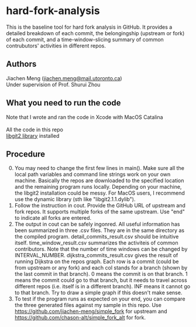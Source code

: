# hard-fork-analysis
This is the baseline tool for hard fork analysis in GitHub.
It provides a detailed breakdown of each commit, the belongingship (upstream or fork) of each commit, and a time-window-slicing summary of common contrubutors' activities in different repos.

## Authors 
Jiachen Meng (jiachen.meng@mail.utoronto.ca)\
Under supervision of Prof. Shurui Zhou

## What you need to run the code
Note that I wrote and ran the code in Xcode with MacOS Catalina\
\
All the code in this repo\
[libgit2 library](https://libgit2.org/) installed

## Procedure
0. You may need to change the first few lines in main(). Make sure all the local path variables and command line strings work on your own machine. Basically the repos are downloaded to the specified location and the remaining program runs locally. Depending on your machine, the libgit2 installation could be messy. For MacOS users, I recommend use the dynamic library (sth like "libgit2.1.1.dylib").
1. Follow the instruction in cout. Provide the GitHub URL of upstream and fork repos. It supports multiple forks of the same upstream. Use "end" to indicate all forks are entered.
2. The output in cout can be safely ingonred. All useful information has been summarized in three .csv files. They are in the same directory as the compiled program. detail_commits_result.csv should be intuitive itself. time_window_result.csv summarizes the activiteis of common contributors. Note that the number of time windows can be changed by INTERVAL_NUMBER. dijkstra_commits_result.csv gives the result of running Dijkstra on the repos graph. Each row is a commit (could be from upstream or any fork) and each col stands for a branch (shown by the last commit in that branch). 0 means the commit is on that branch. 1 means the commit could go to that branch, but it needs to travel across different repos (i.e. itself is in a different branch). INF means it cannot go to that branch. Try to draw a simple graph if this doesn't make sense.
3. To test if the program runs as expected on your end, you can compare the three generated files against my sample in this repo. Use https://github.com/jiachen-meng/simple_fork for upstream and https://github.com/chason-alt/simple_fork_alt for fork.
